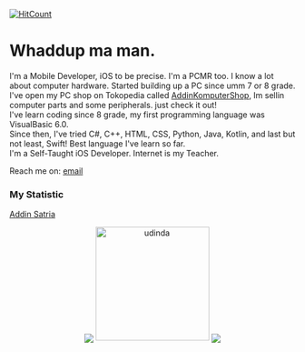 [![HitCount](http://hits.dwyl.com/AddinDev/AddinDev.svg)](http://hits.dwyl.com/AddinDev/AddinDev)

# Whaddup ma man.
I'm a Mobile Developer, iOS to be precise. I'm a PCMR too. I know a lot about computer hardware. Started building up a PC since umm 7 or 8 grade. I've open my PC shop on Tokopedia called <a href="https://www.tokopedia.com/addinkomputer">AddinKomputerShop</a>, Im sellin computer parts and some peripherals. just check it out! 
\
I've learn coding since 8 grade, my first programming language was VisualBasic 6.0.
\
Since then, I've tried C#, C++, HTML, CSS, Python, Java, Kotlin, and last but not least, Swift! Best language I've learn so far.
\
I'm a Self-Taught iOS Developer. Internet is my Teacher.

Reach me on: <a href="mailto:addinofficebox@gmail.com">email</a>

### My Statistic

<div class="LI-profile-badge"  data-version="v1" data-size="large" data-locale="in_ID" data-type="horizontal" data-theme="dark" data-vanity="addinsatria"><a class="LI-simple-link" href='https://id.linkedin.com/in/addinsatria?trk=profile-badge'>Addin Satria</a></div>
<script type="text/javascript" src="https://platform.linkedin.com/badges/js/profile.js" async defer></script>

<p align="center">
    <img align="center" src="https://github-readme-stats.vercel.app/api?username=addindev&theme=blueberry&show_icons=true">
    <img src="https://media.giphy.com/media/DxgYCBC9lOHQrZC6ab/giphy.gif" alt="udinda" width="200" height="200"/>
    <img align="center" src="https://github-readme-stats.vercel.app/api/top-langs/?username=addindev&layout=compact&theme=blueberry&show_icons=true">
</p> 
